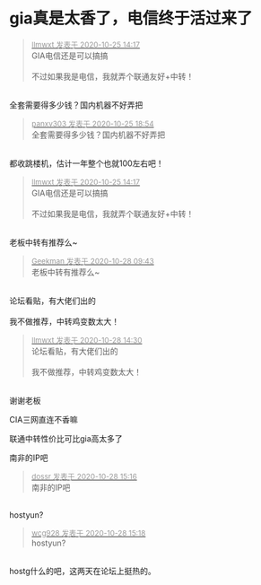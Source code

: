 # gia真是太香了，电信终于活过来了


<div class="quote"><blockquote><font size="2"><a href="https://www.hostloc.com/forum.php?mod=redirect&amp;goto=findpost&amp;pid=9349791&amp;ptid=758263" target="_blank"><font color="#999999">llmwxt 发表于 2020-10-25 14:17</font></a></font><br />
GIA电信还是可以搞搞<br />
<br />
不过如果我是电信，我就弄个联通友好+中转！</blockquote></div><br />
全套需要得多少钱？国内机器不好弄把

<div class="quote"><blockquote><font size="2"><a href="https://www.hostloc.com/forum.php?mod=redirect&amp;goto=findpost&amp;pid=9350778&amp;ptid=758263" target="_blank"><font color="#999999">panxv303 发表于 2020-10-25 18:54</font></a></font><br />
全套需要得多少钱？国内机器不好弄把</blockquote></div><br />
都收跳楼机，估计一年整个也就100左右吧！

<div class="quote"><blockquote><font size="2"><a href="https://www.hostloc.com/forum.php?mod=redirect&amp;goto=findpost&amp;pid=9349791&amp;ptid=758263" target="_blank"><font color="#999999">llmwxt 发表于 2020-10-25 14:17</font></a></font><br />
GIA电信还是可以搞搞<br />
<br />
不过如果我是电信，我就弄个联通友好+中转！</blockquote></div><br />
老板中转有推荐么~

<div class="quote"><blockquote><font size="2"><a href="https://www.hostloc.com/forum.php?mod=redirect&amp;goto=findpost&amp;pid=9362609&amp;ptid=758263" target="_blank"><font color="#999999">Geekman 发表于 2020-10-28 09:43</font></a></font><br />
老板中转有推荐么~</blockquote></div><br />
论坛看贴，有大佬们出的<br />
<br />
我不做推荐，中转鸡变数太大！

<div class="quote"><blockquote><font size="2"><a href="https://www.hostloc.com/forum.php?mod=redirect&amp;goto=findpost&amp;pid=9363983&amp;ptid=758263" target="_blank"><font color="#999999">llmwxt 发表于 2020-10-28 14:30</font></a></font><br />
论坛看贴，有大佬们出的<br />
<br />
我不做推荐，中转鸡变数太大！</blockquote></div><br />
谢谢老板<br />


CIA三网直连不香嘛

联通中转性价比可比gia高太多了

南非的IP吧<img src="static/image/smiley/default/lol.gif" smilieid="12" border="0" alt="" />

<div class="quote"><blockquote><font size="2"><a href="https://www.hostloc.com/forum.php?mod=redirect&amp;goto=findpost&amp;pid=9364254&amp;ptid=758263" target="_blank"><font color="#999999">dossr 发表于 2020-10-28 15:16</font></a></font><br />
南非的IP吧</blockquote></div><br />
hostyun?

<div class="quote"><blockquote><font size="2"><a href="https://www.hostloc.com/forum.php?mod=redirect&amp;goto=findpost&amp;pid=9364265&amp;ptid=758263" target="_blank"><font color="#999999">wcg928 发表于 2020-10-28 15:18</font></a></font><br />
hostyun?</blockquote></div><br />
hostg什么的吧，这两天在论坛上挺热的。
